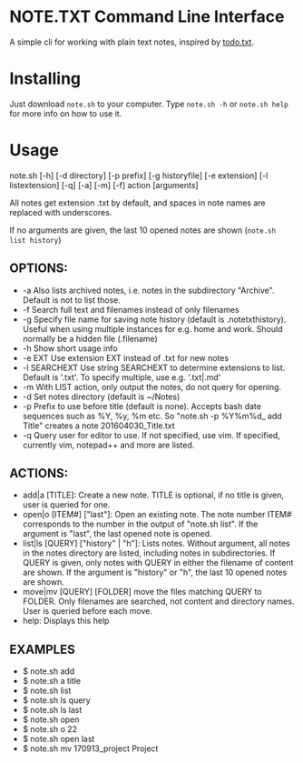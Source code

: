 # NOTE.TXT Command Line Interface

A simple cli for working with plain text notes, inspired by [todo.txt](https://github.com/ginatrapani/todo.txt-cli/).

# Installing

Just download `note.sh` to your computer. Type `note.sh -h` or `note.sh help` for more info on how to use it. 

# Usage

note.sh [-h] [-d directory] [-p prefix] [-g historyfile] [-e extension] [-l listextension] 
[-q] [-a] [-m] [-f] action [arguments]

All notes get extension .txt by default, and spaces in note names are replaced with underscores.

If no arguments are given, the last 10 opened notes are shown (`note.sh list history`)

## OPTIONS:

* -a      Also lists archived notes, i.e. notes in the subdirectory "Archive". Default is not to list those.
* -f      Search full text and filenames instead of only filenames
* -g      Specify file name for saving note history (default is .notetxthistory). Useful when using multiple instances for e.g. home and work. Should normally be a hidden file (.filename)
* -h      Show short usage info
* -e EXT  Use extension EXT instead of .txt for new notes
* -l SEARCHEXT Use string SEARCHEXT to determine extensions to list. Default is '.txt'. To specify multiple, use e.g. '.txt\|.md'
* -m      With LIST action, only output the notes, do not query for opening.
* -d      Set notes directory (default is ~/Notes)
* -p      Prefix to use before title  (default is none). Accepts bash date sequences such as %Y, %y, %m etc. So "note.sh -p %Y%m%d_ add Title" creates a note 201604030_Title.txt
* -q      Query user for editor to use. If not specified, use vim. If specified, currently vim, notepad++ and more are listed. 

## ACTIONS:

* add|a [TITLE]: Create a new note. TITLE is optional, if no title is given, user is queried for one.
* open|o [ITEM#] ["last"]: Open an existing note. The note number ITEM# corresponds to the number in the output of "note.sh list". If the argument is "last", the last opened note is opened.
* list|ls [QUERY] ["history" | "h"]: Lists notes. Without argument, all notes in the notes directory are listed, including notes in subdirectories. If QUERY is given, only notes with QUERY in either the filename of content are shown. If the argument is "history" or "h", the last 10 opened notes are shown.
* move|mv [QUERY] [FOLDER] move the files matching QUERY to FOLDER. Only filenames are searched, not content and directory names. User is queried before each move.
* help: Displays this help

## EXAMPLES

* $ note.sh add
* $ note.sh a title
* $ note.sh list
* $ note.sh ls query
* $ note.sh ls last
* $ note.sh open
* $ note.sh o 22
* $ note.sh open last
* $ note.sh mv 170913_project Project


